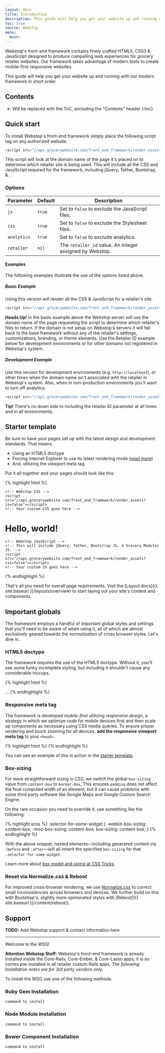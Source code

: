 ```yaml
---
layout: docs
title: Introduction
description: This guide will help you get your website up and running with our modern framework in short order.
toc: true
source: Webstop
menu:
  main:
---
```


Webstop's front-end framework contains finely crafted HTML5, CSS3 & JavaScript designed to produce compelling web experiences for grocery retailer websites. Our framework takes advantage of modern tools to create mobile-first responsive websites.

This guide will help you get your website up and running with our modern framework in short order.

## Contents

* Will be replaced with the ToC, excluding the "Contents" header
{:toc}

## Quick start

To install Webstop's front-end framework simply place the following script tag on any authorized website.

```js
<script src="//api.grocerywebsite.com/front_end_framework/render_assets"></script>
```

This script will look at the domain name of the page it's placed on to determine which retailer site is being used. This will include all the CSS and JavaScript required for the framework, including jQuery, Tether, Bootstrap, & .

### Options

| Parameter   | Default | Description                                              |
|-------------|---------|----------------------------------------------------------|
| `js`        | `true`  | Set to `false` to exclude the JavaScript files.          |
| `css`       | `true`  | Set to `false` to exclude the Stylesheet files.          |
| `analytics` | `true`  | Set to `false` to exclude analytics.                     |
| `retailer`  | `nil`   | The `retailer_id` value. An integer assigned by Webstop. |

#### Examples

The following examples illustrate the use of the options listed above.

##### Basic Example

Using this version will render all the CSS & JavaScript for a retailer's site.

```js
<script src="//api.grocerywebsite.com/front_end_framework/render_assets"></script>
```

<p class="alert alert-warning" role="alert">
  <strong>Heads Up!</strong> In the basic example above the Webstop server will use the domain name of the page requesting the script to determine which retailer's files to return. If the domain is not setup on Webstop's servers it will fall back to the base framework without any of the retailer's settings, customizations, branding, or theme elements. Use the Retailer ID example below for development environments or for other domains not registered in Webstop's system.
</p>

##### Development Example

Use this version for development environments (e.g. `http://localhost`), or other times when the domain name isn't associated with the retailer in Webstop's system. Also, when in non-production environments you'll want to turn off analytics.

```js
<script src="//api.grocerywebsite.com/front_end_framework/render_assets?retailer=767&analytics=false"></script>
```

<p class="alert alert-success" role="alert">
  <strong>Tip!</strong> There's no down side to including the retailer ID parameter at all times and in all environments.
</p>


## Starter template

Be sure to have your pages set up with the latest design and development standards. That means:

* Using an HTML5 doctype
* Forcing Internet Explorer to use its latest rendering mode ([read more](http://stackoverflow.com/q/6771258))
* And, utilizing the viewport meta tag.

Put it all together and your pages should look like this:

{% highlight html %}
<!DOCTYPE html>
<html lang="en">
  <head>
    <!-- Required meta tags always come first -->
    <meta charset="utf-8">
    <meta name="viewport" content="width=device-width, initial-scale=1, shrink-to-fit=no">
    <meta http-equiv="x-ua-compatible" content="ie=edge">

    <!-- Webstop CSS -->
    <script src="//api.grocerywebsite.com/front_end_framework/render_assets?js=false"></script>
    <!-- Your custom CSS goes here -->
  </head>
  <body>
    <h1>Hello, world!</h1>

    <!-- Webstop JavaScript -->
    <!-- This will include jQuery, Tether, Bootstrap JS, & Grocery Modules JS. -->
    <script src="//api.grocerywebsite.com/front_end_framework/render_assets?css=false"></script>
    <!-- Your custom JS goes here -->
  </body>
</html>
{% endhighlight %}

That's all you need for overall page requirements. Visit the [Layout docs]({{ site.baseurl }}/layouts/overview) to start laying out your site's content and components.

## Important globals

The framework employs a handful of important global styles and settings that you'll need to be aware of when using it, all of which are almost exclusively geared towards the *normalization* of cross browser styles. Let's dive in.

### HTML5 doctype

The framework requires the use of the HTML5 doctype. Without it, you'll see some funky incomplete styling, but including it shouldn't cause any considerable hiccups.

{% highlight html %}
<!DOCTYPE html>
<html lang="en">
  ...
</html>
{% endhighlight %}

### Responsive meta tag

The framework is developed *mobile-first* utilizing *responsive design*, a strategy in which we optimize code for mobile devices first and then scale up components as necessary using CSS media queries. To ensure proper rendering and touch zooming for all devices, **add the responsive viewport meta tag** to your `<head>`.

{% highlight html %}
<meta name="viewport" content="width=device-width, initial-scale=1, shrink-to-fit=no">
{% endhighlight %}

You can see an example of this in action in the [starter template](#starter-template).

### Box-sizing

For more straightforward sizing in CSS, we switch the global `box-sizing` value from `content-box` to `border-box`. This ensures `padding` does not affect the final computed width of an element, but it can cause problems with some third party software like Google Maps and Google Custom Search Engine.

On the rare occasion you need to override it, use something like the following:

{% highlight scss %}
.selector-for-some-widget {
  -webkit-box-sizing: content-box;
     -moz-box-sizing: content-box;
          box-sizing: content-box;
}
{% endhighlight %}

With the above snippet, nested elements—including generated content via `:before` and `:after`—will all inherit the specified `box-sizing` for that `.selector-for-some-widget`.

Learn more about [box model and sizing at CSS Tricks](https://css-tricks.com/box-sizing/).

### Reset via Normalize.css & Reboot

For improved cross-browser rendering, we use [Normalize.css](http://necolas.github.io/normalize.css/) to correct small inconsistencies across browsers and devices. We further build on this with Bootstrap's, slightly more opinionated styles with [Reboot]({{ site.baseurl }}/content/reboot/).

## Support

<p class="alert alert-danger" role="alert">
  <strong>TODO:</strong> Add Webstop support & contact information here
</p>








---


Welcome to the WSG!

<p class="alert alert-info">
<strong>Attention Webstop Staff:</strong> Webstop's front-end framework is already installed inside the Core-Rails, Core-Ember, & Core-Lasso apps; it is so comes pre-installed in all retailer custom Rails apps. <em>The following Installation notes are for 3rd party vendors only.</em>
</p>




To install the WSG use one of the following methods.

### Ruby Gem Installation

`command to install`

### Node Module Installation

`command to install`

### Bower Component Installation

`command to install`
